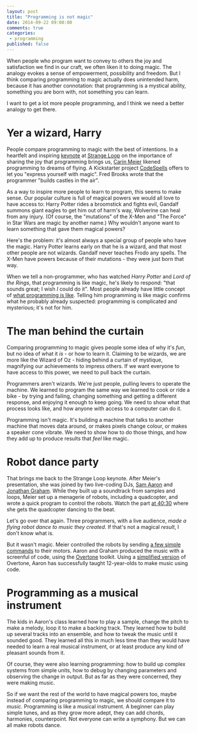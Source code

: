 ```yaml
---
layout: post
title: "Programming is not magic"
date: 2014-09-22 09:00:00
comments: true
categories:
 - programming
published: false
---
```


When people who program want to convey to others the joy and satisfaction we
find in our craft, we often liken it to doing magic. The analogy evokes a sense
of empowerment, possibility and freedom. But I think comparing programming to
magic actually does unintended harm, because it has another connotation: that
programming is a mystical ability, something you are born with, not something
you can learn.

I want to get a lot more people programming, and I think we need a better
analogy to get there.

<!-- more -->

Yer a wizard, Harry
===================

People compare programming to magic with the best of intentions. In a heartfelt
and inspiring [keynote](http://www.youtube.com/watch?v=3_zW63dcZB0) at
[Strange Loop](https://thestrangeloop.com) on the importance of sharing the joy
that programming brings us, [Carin Meier](https://twitter.com/gigasquid)
likened programming to dreams of flying. A Kickstarter project
[CodeSpells](https://www.kickstarter.com/projects/thoughtstem/codespells-express-yourself-with-magic)
offers to let you "express yourself with magic". Fred Brooks wrote that the
programmer "builds castles in the air".

As a way to inspire more people to learn to program, this seems to make
sense. Our popular culture is full of magical powers we would all love
to have access to: Harry Potter rides a broomstick and fights evil,
Gandalf summons giant eagles to get him out of harm's way, Wolverine can
heal from any injury. (Of course, the "mutations" of the X-Men and "The
Force" in Star Wars are magic by another name.) Why wouldn't anyone want
to learn something that gave them magical powers?

Here's the problem: it's almost always a special group of people who
have the magic. Harry Potter learns early on that he is a wizard, and
that most other people are not wizards. Gandalf never teaches Frodo any
spells. The X-Men have powers because of their mutations - they were
just born that way.

When we tell a non-programmer, who has watched *Harry Potter* and *Lord of the
Rings*, that programming is like magic, he's likely to respond: "that sounds
great; I wish *I* could do it". Most people already have little
concept of
[what programming is like](/blog/2014/05/01/what-programming-is-like/). Telling
him programming is like magic confirms what he probably already suspected:
programming is complicated and mysterious; it's not for him.

The man behind the curtain
==========================

Comparing programming to magic gives people some idea of why it's *fun*,
but no idea of what it *is* - or how to learn it. Claiming to be
wizards, we are more like the Wizard of Oz - hiding behind a curtain of
mystique, magnifying our achievements to impress others. If we want
everyone to have access to this power, we need to pull back the curtain.

Programmers aren't wizards. We're just people, pulling levers to operate
the machine. We learned to program the same way we learned to cook or
ride a bike - by trying and failing, changing something and getting a
different response, and enjoying it enough to keep going. We need to
show what that process looks like, and how anyone with access to a
computer can do it.

Programming isn't magic. It's building a machine that talks to another
machine that moves data around, or makes pixels change colour, or makes
a speaker cone vibrate. We need to show how to do those things, and how
they add up to produce results that *feel* like magic.

Robot dance party
=================

That brings me back to the Strange Loop keynote. After Meier's
presentation, she was joined by two live-coding DJs,
[Sam Aaron](http://twitter.com/samaaron) and
[Jonathan Graham](http://twitter.com/graham_jp). While they built up a
soundtrack from samples and loops, Meier set up a menagerie of robots,
including a quadcopter, and wrote a quick program to control the robots. Watch
the part [at 40:30](http://www.youtube.com/watch?v=3_zW63dcZB0&t=40m30s) where
she gets the quadcopter dancing to the beat.

Let's go over that again. Three programmers, with a live audience, *made
a flying robot dance to music they created*. If that's not a magical
*result*, I don't know what is.

But it wasn't magic. Meier controlled the robots by sending
[a few simple commands](http://nodebots.io/) to their motors. Aaron and Graham
produced the music with a screenful of code, using the
[Overtone](http://overtone.github.io/) toolkit. Using a
[simplified version](http://sonic-pi.net/) of Overtone, Aaron has successfully
taught 12-year-olds to make music using code.

Programming as a musical instrument
===================================

The kids in Aaron's class learned how to play a sample, change the pitch
to make a melody, loop it to make a backing track. They learned how to
build up several tracks into an ensemble, and how to tweak the music
until it sounded good. They learned all this in much less time than they
would have needed to learn a real musical instrument, or at least
produce any kind of pleasant sounds from it.

Of course, they were also learning programming: how to build up complex
systems from simple units, how to debug by changing parameters and
observing the change in output. But as far as they were concerned, they
were making music.

So if we want the rest of the world to have magical powers too, maybe
instead of comparing programming to magic, we should compare it to
*music*. Programming is like a musical instrument. A beginner can play
simple tunes, and as they grow more adept, they can add chords,
harmonies, counterpoint. Not everyone can write a symphony. But we can
all make robots dance.
